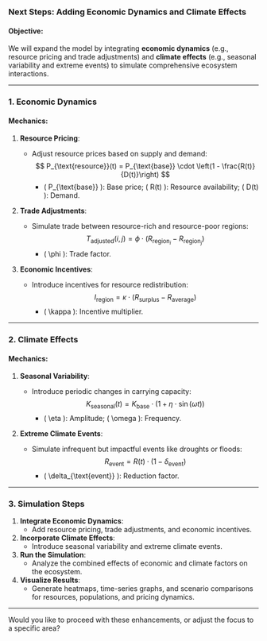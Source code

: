 ### **Next Steps: Adding Economic Dynamics and Climate Effects**

#### **Objective**:
We will expand the model by integrating **economic dynamics** (e.g., resource pricing and trade adjustments) and **climate effects** (e.g., seasonal variability and extreme events) to simulate comprehensive ecosystem interactions.

---

### **1. Economic Dynamics**

#### **Mechanics**:
1. **Resource Pricing**:
   - Adjust resource prices based on supply and demand:
     $$
     P_{\text{resource}}(t) = P_{\text{base}} \cdot \left(1 - \frac{R(t)}{D(t)}\right)
     $$
     - \( P_{\text{base}} \): Base price; \( R(t) \): Resource availability; \( D(t) \): Demand.

2. **Trade Adjustments**:
   - Simulate trade between resource-rich and resource-poor regions:
     $$
     T_{\text{adjusted}}(i, j) = \phi \cdot \left(R_{\text{region}_i} - R_{\text{region}_j}\right)
     $$
     - \( \phi \): Trade factor.

3. **Economic Incentives**:
   - Introduce incentives for resource redistribution:
     $$
     I_{\text{region}} = \kappa \cdot \left(R_{\text{surplus}} - R_{\text{average}}\right)
     $$
     - \( \kappa \): Incentive multiplier.

---

### **2. Climate Effects**

#### **Mechanics**:
1. **Seasonal Variability**:
   - Introduce periodic changes in carrying capacity:
     $$
     K_{\text{seasonal}}(t) = K_{\text{base}} \cdot \left(1 + \eta \cdot \sin(\omega t)\right)
     $$
     - \( \eta \): Amplitude; \( \omega \): Frequency.

2. **Extreme Climate Events**:
   - Simulate infrequent but impactful events like droughts or floods:
     $$
     R_{\text{event}} = R(t) \cdot \left(1 - \delta_{\text{event}}\right)
     $$
     - \( \delta_{\text{event}} \): Reduction factor.

---

### **3. Simulation Steps**
1. **Integrate Economic Dynamics**:
   - Add resource pricing, trade adjustments, and economic incentives.
2. **Incorporate Climate Effects**:
   - Introduce seasonal variability and extreme climate events.
3. **Run the Simulation**:
   - Analyze the combined effects of economic and climate factors on the ecosystem.
4. **Visualize Results**:
   - Generate heatmaps, time-series graphs, and scenario comparisons for resources, populations, and pricing dynamics.

---

Would you like to proceed with these enhancements, or adjust the focus to a specific area?
